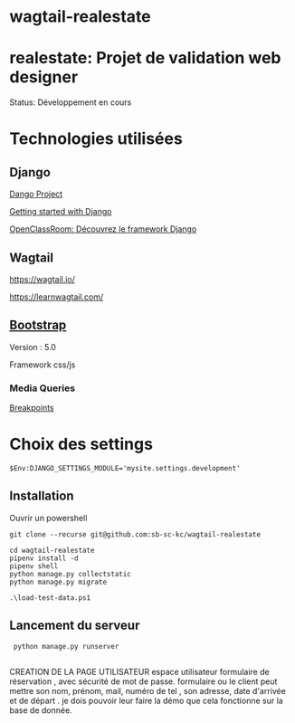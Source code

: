 # wagtail-realestate 

# realestate: Projet de validation web designer

Status: Développement en cours

# Technologies utilisées

## Django

[Dango Project](https://www.djangoproject.com/)

[Getting started with Django](https://www.djangoproject.com/start/)

[OpenClassRoom: Découvrez le framework Django](https://openclassrooms.com/fr/courses/4425076-decouvrez-le-framework-django)

## Wagtail

<https://wagtail.io/>

<https://learnwagtail.com/>

## [Bootstrap](https://getbootstrap.com/)

Version : 5.0

Framework css/js

### Media Queries

[Breakpoints](https://getbootstrap.com/docs/5.0/layout/breakpoints/)

# Choix des settings
	$Env:DJANGO_SETTINGS_MODULE='mysite.settings.development'

## Installation

Ouvrir un powershell

    git clone --recurse git@github.com:sb-sc-kc/wagtail-realestate
  
    cd wagtail-realestate
    pipenv install -d
    pipenv shell
    python manage.py collectstatic
    python manage.py migrate
	
    .\load-test-data.ps1

## Lancement du serveur
 
     python manage.py runserver
     







## 
CREATION DE LA PAGE UTILISATEUR
  espace utilisateur
  formulaire de réservation , avec sécurité de mot de passe.
  formulaire ou le client peut mettre son nom, prénom, mail, numéro de tel ,
  son adresse, date d'arrivée et de départ . 
  je dois pouvoir leur faire la démo que cela fonctionne sur la base de donnée.
